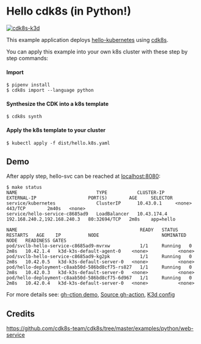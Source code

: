 # Hello cdk8s (in Python!)

[![cdk8s-k3d](https://github.com/atrakic/k3d-cdk8s-demo/actions/workflows/cdk8s-k3d.yml/badge.svg)](https://github.com/atrakic/k3d-cdk8s-demo/actions/workflows/cdk8s-k3d.yml)

This example application deploys [hello-kubernetes](https://github.com/paulbouwer/hello-kubernetes) using [cdk8s](https://cdk8s.io/).

You can apply this example into your own k8s cluster with these step by step commands:

#### Import

```console
$ pipenv install
$ cdk8s import --language python
```

#### Synthesize the CDK into a k8s template
```console
$ cdk8s synth
```

#### Apply the k8s template to your cluster
```console
$ kubectl apply -f dist/hello.k8s.yaml
```

## Demo

After apply step, hello-svc can be reached at [localhost:8080](http://localhost:8080):
```console
$ make status
NAME                             TYPE           CLUSTER-IP    EXTERNAL-IP                   PORT(S)        AGE     SELECTOR
service/kubernetes               ClusterIP      10.43.0.1     <none>                        443/TCP        2m40s   <none>
service/hello-service-c8685ad9   LoadBalancer   10.43.174.4   192.168.240.2,192.168.240.3   80:32694/TCP   2m8s    app=hello

NAME                                             READY   STATUS    RESTARTS   AGE    IP          NODE                       NOMINATED NODE   READINESS GATES
pod/svclb-hello-service-c8685ad9-mvrxw           1/1     Running   0          2m8s   10.42.1.4   k3d-k3s-default-agent-0    <none>           <none>
pod/svclb-hello-service-c8685ad9-kg2pk           1/1     Running   0          2m8s   10.42.0.5   k3d-k3s-default-server-0   <none>           <none>
pod/hello-deployment-c8aab50d-586bd8cf75-rs827   1/1     Running   0          2m8s   10.42.0.3   k3d-k3s-default-server-0   <none>           <none>
pod/hello-deployment-c8aab50d-586bd8cf75-6d967   1/1     Running   0          2m8s   10.42.0.4   k3d-k3s-default-server-0   <none>           <none>
```

For more details see: [gh-ction demo](https://github.com/atrakic/k3d-cdk8s-demo/actions),
  [Source gh-action](./.github/workflows/cdk8s-k3d.yml), [K3d config](./k3d.yaml)

## Credits
https://github.com/cdk8s-team/cdk8s/tree/master/examples/python/web-service
